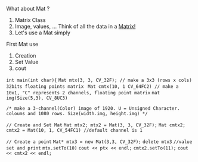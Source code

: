 What about Mat ? 

1. Matrix Class
2. Image, values, ... Think of all the data in a <u>Matrix!</u>
3. Let's use a Mat simply



First Mat use

1. Creation
2. Set Value
3. cout 

`int main(int char){`
`Mat mtx(3, 3, CV_32F); // make a 3x3 (rows x cols) 32bits floating points matrix`
` Mat cmtx(10, 1 CV_64FC2) // make a 10x1, "C" represents 2 channels, floating point matrix` 
`mat img(Size(5,3), CV_8UC3) `

`/* make a 3-channel(Color) image of 1920. U = Unsigned Character. coloums and 1080 rows. Size(width.img, height.img) */` 

`// Create and Set Mat`
`Mat mtx2; mtx2 = Mat(3, 3, CV_32F);`
`Mat cmtx2; cmtx2 = Mat(10, 1, CV_54FC1) //default channel is 1`

`// Create a point`
`Mat* mtx3 = new Mat(3,3, CV_32F);`
`delete mtx3` 
`//value set and print` 
`mtx.setTo(10)`
`cout << ptx << endl;`
`cmtx2.setTo(11);`
`cout << cmtx2 << endl;` 